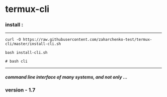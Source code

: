 # termux-cli

### install :

<hr />

    curl -O https://raw.githubusercontent.com/zaharchenko-test/termux-cli/master/install-cli.sh

    bash install-cli.sh

    # bash cli

<hr />

##### command line interface of many systems, and not only ...

### version - 1.7
